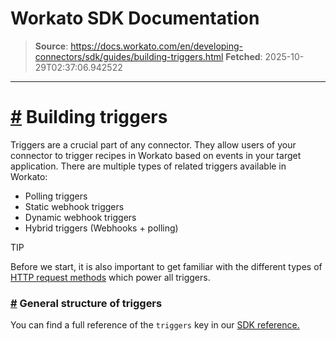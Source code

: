# Workato SDK Documentation

> **Source**: https://docs.workato.com/en/developing-connectors/sdk/guides/building-triggers.html
> **Fetched**: 2025-10-29T02:37:06.942522

---

# [#](<#building-triggers>) Building triggers

Triggers are a crucial part of any connector. They allow users of your connector to trigger recipes in Workato based on events in your target application. There are multiple types of related triggers available in Workato:

  * Polling triggers
  * Static webhook triggers
  * Dynamic webhook triggers
  * Hybrid triggers (Webhooks + polling)

TIP

Before we start, it is also important to get familiar with the different types of [HTTP request methods](</developing-connectors/sdk/sdk-reference/http.html>) which power all triggers.

### [#](<#general-structure-of-triggers>) General structure of triggers

You can find a full reference of the `triggers` key in our [SDK reference.](</developing-connectors/sdk/sdk-reference/triggers.html>)
